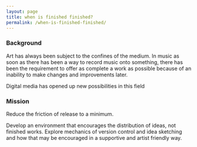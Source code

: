 ```yaml
---
layout: page
title: when is finished finished?
permalink: /when-is-finished-finished/
---
```


### Background

Art has always been subject to the confines of the medium. In music as soon as there has been a way to record music onto something, there has been the requirement to offer as complete a work as possible because of an inability to make changes and improvements later.

Digital media has opened up new possibilities in this field

### Mission

Reduce the friction of release to a minimum.

Develop an environment that encourages the distribution of ideas, not finished works. Explore mechanics of version control and idea sketching and how that may be encouraged in a supportive and artist friendly way.
